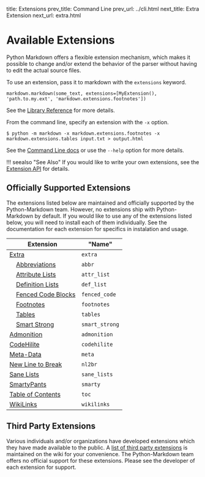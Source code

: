 title:      Extensions
prev_title: Command Line
prev_url:   ../cli.html
next_title: Extra Extension
next_url:   extra.html


Available Extensions
====================

Python Markdown offers a flexible extension mechanism, which makes it possible
to change and/or extend the behavior of the parser without having to edit the
actual source files.

To use an extension, pass it to markdown with the `extensions` keyword.

    markdown.markdown(some_text, extensions=[MyExtension(), 'path.to.my.ext', 'markdown.extensions.footnotes'])

See the [Library Reference](../reference.md#extensions) for more details.

From the command line, specify an extension with the `-x` option. 

    $ python -m markdown -x markdown.extensions.footnotes -x markdown.extensions.tables input.txt > output.html

See the [Command Line docs](../cli.md) or use the `--help` option for more details.

!!! seealso "See Also"
    If you would like to write your own extensions, see the
    [Extension API](api.md) for details.

Officially Supported Extensions
-------------------------------

The extensions listed below are maintained and officially supported by
the Python-Markdown team. However, no extensions ship with Python-Markdown
by default. If you would like to use any of the extensions listed below,
you will need to install each of them individually.  See the documentation
for each extension for specifics in instalation and usage. 

Extension                            | "Name"
------------------------------------ | ---------------
[Extra]                              | `extra`
&nbsp; &nbsp; [Abbreviations][]      | `abbr`
&nbsp; &nbsp; [Attribute Lists][]    | `attr_list`
&nbsp; &nbsp; [Definition Lists][]   | `def_list`
&nbsp; &nbsp; [Fenced Code Blocks][] | `fenced_code`
&nbsp; &nbsp; [Footnotes][]          | `footnotes`
&nbsp; &nbsp; [Tables][]             | `tables`
&nbsp; &nbsp; [Smart Strong][]       | `smart_strong`
[Admonition][]                       | `admonition`
[CodeHilite][]                       | `codehilite`
[Meta-Data]                          | `meta`
[New Line to Break]                  | `nl2br`
[Sane Lists]                         | `sane_lists`
[SmartyPants]                        | `smarty`
[Table of Contents]                  | `toc`
[WikiLinks]                          | `wikilinks`

[Extra]: https://github.com/Python-Markdown/mdx_extra
[Abbreviations]: https://github.com/Python-Markdown/mdx_abbreviations
[Attribute Lists]: https://github.com/Python-Markdown/mdx_attr_list
[Definition Lists]: https://github.com/Python-Markdown/mdx_definition_lists
[Fenced Code Blocks]: https://github.com/Python-Markdown/mdx_fenced_code_blocks
[Footnotes]: https://github.com/Python-Markdown/mdx_footnotes
[Tables]: https://github.com/Python-Markdown/mdx_tables
[Smart Strong]: https://github.com/Python-Markdown/mdx_smart_strong
[Admonition]: https://github.com/Python-Markdown/mdx_admonition
[CodeHilite]: https://github.com/Python-Markdown/mdx_code_hilite
[Meta-Data]: https://github.com/Python-Markdown/mdx_meta_data
[New Line to Break]: https://github.com/Python-Markdown/mdx_nl2br
[Sane Lists]: https://github.com/Python-Markdown/mdx_sane_lists
[SmartyPants]: https://github.com/Python-Markdown/mdx_smarty
[Table of Contents]: https://github.com/Python-Markdown/mdx_toc
[WikiLinks]: https://github.com/Python-Markdown/mdx_wikilinks

Third Party Extensions
----------------------

Various individuals and/or organizations have developed extensions which they
have made available to the public. A [list of third party extensions][list]
is maintained on the wiki for your convenience. The Python-Markdown team
offers no official support for these extensions. Please see the developer of
each extension for support.

[list]: https://github.com/Python-Markdown/markdown/wiki/Third-Party-Extensions
